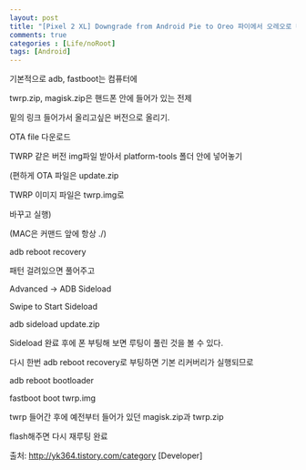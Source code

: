 ```yaml
---
layout: post
title: "[Pixel 2 XL] Downgrade from Android Pie to Oreo 파이에서 오레오로 다운그레이드"
comments: true
categories : [Life/noRoot]
tags: [Android]
---
```


기본적으로 adb, fastboot는 컴퓨터에

twrp.zip, magisk.zip은 핸드폰 안에 들어가 있는 전제



밑의 링크 들어가서 올리고싶은 버전으로 올리기.



OTA file 다운로드



TWRP 같은 버전 img파일 받아서 platform-tools 폴더 안에 넣어놓기



(편하게 OTA 파일은 update.zip

TWRP 이미지 파일은 twrp.img로

바꾸고 실행)



(MAC은 커맨드 앞에 항상 ./)



adb reboot recovery



패턴 걸려있으면 풀어주고

Advanced -> ADB Sideload



Swipe to Start Sideload



adb sideload update.zip



Sideload 완료 후에 폰 부팅해 보면 루팅이 풀린 것을 볼 수 있다.



다시 한번 adb reboot recovery로 부팅하면 기본 리커버리가 실행되므로



adb reboot bootloader



fastboot boot twrp.img



twrp 들어간 후에 예전부터 들어가 있던 magisk.zip과 twrp.zip

flash해주면 다시 재루팅 완료



출처: http://yk364.tistory.com/category [Developer]
